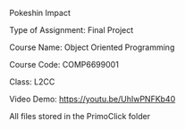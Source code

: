 Pokeshin Impact

Type of Assignment: Final Project

Course Name: Object Oriented Programming

Course Code: COMP6699001

Class: L2CC

Video Demo: https://youtu.be/UhIwPNFKb40

All files stored in the PrimoClick folder
